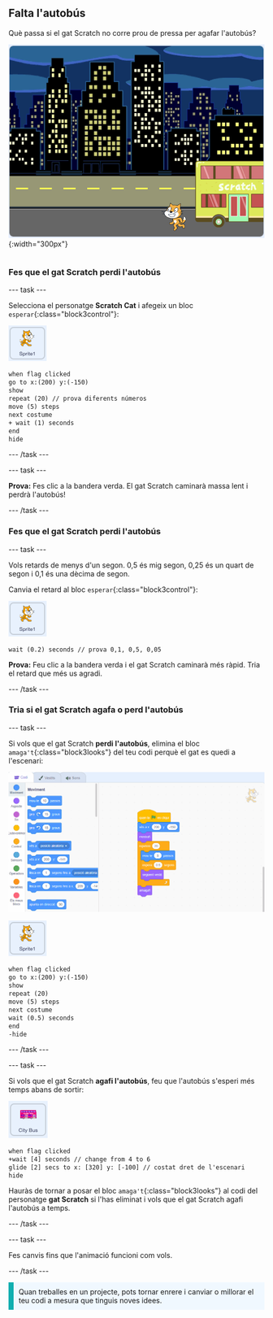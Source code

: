 ## Falta l'autobús

<div style="display: flex; flex-wrap: wrap">
<div style="flex-basis: 200px; flex-grow: 1; margin-right: 15px;">
Què passa si el gat Scratch no corre prou de pressa per agafar l'autobús?
</div>
<div>

![El gat Scratch perd l'autobús.](images/cat-misses-bus.png){:width="300px"}

</div>
</div>

### Fes que el gat Scratch perdi l'autobús

--- task ---

Selecciona el personatge  **Scratch Cat** i afegeix un bloc `esperar`{:class="block3control"}:

![El personatge del gat Scratch.](images/scratch-cat-sprite.png)

```blocks3
when flag clicked
go to x:(200) y:(-150) 
show
repeat (20) // prova diferents números
move (5) steps 
next costume 
+ wait (1) seconds
end
hide
```
--- /task ---

--- task ---

**Prova:** Fes clic a la bandera verda. El gat Scratch caminarà massa lent i perdrà l'autobús!

--- /task ---

### Fes que el gat Scratch perdi l'autobús

--- task ---

Vols retards de menys d'un segon. 0,5 és mig segon, 0,25 és un quart de segon i 0,1 és una dècima de segon.

Canvia el retard al bloc `esperar`{:class="block3control"}:

![El personatge del gat Scratch.](images/scratch-cat-sprite.png)

```blocks3
wait (0.2) seconds // prova 0,1, 0,5, 0,05
```

**Prova:** Feu clic a la bandera verda i el gat Scratch caminarà més ràpid. Tria el retard que més us agradi.

--- /task ---

### Tria si el gat Scratch agafa o perd l'autobús

--- task ---

Si vols que el gat Scratch **perdi l'autobús**, elimina el bloc `amaga't`{:class="block3looks"} del teu codi perquè el gat es quedi a l'escenari:

![Arrossega el bloc "amaga't" de la llista d'accions a l'àrea Codi al menú Blocs per eliminar el bloc de la llista d'accions.](images/removing-blocks-at-script-ends.gif)

![El personatge del gat Scratch.](images/scratch-cat-sprite.png)

```blocks3
when flag clicked
go to x:(200) y:(-150) 
show
repeat (20) 
move (5) steps 
next costume
wait (0.5) seconds 
end
-hide
```
--- /task ---

--- task ---

Si vols que el gat Scratch **agafi l'autobús**, feu que l'autobús s'esperi més temps abans de sortir:

![El personatge del 'City Bus'.](images/bus-sprite.png)

```blocks3
when flag clicked 
+wait [4] seconds // change from 4 to 6
glide [2] secs to x: [320] y: [-100] // costat dret de l'escenari
hide
```

Hauràs de tornar a posar el bloc `amaga't`{:class="block3looks"} al codi del personatge **gat Scratch** si l'has eliminat i vols que el gat Scratch agafi l'autobús a temps.

--- /task ---

--- task ---

Fes canvis fins que l'animació funcioni com vols.

--- /task ---

<p style="border-left: solid; border-width:10px; border-color: #0faeb0; background-color: aliceblue; padding: 10px;">
Quan treballes en un projecte, pots tornar enrere i canviar o millorar el teu codi a mesura que tinguis noves idees. 
</p>



